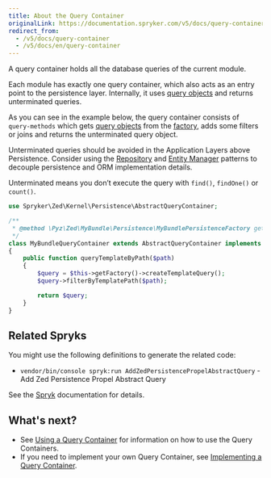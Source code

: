 ```yaml
---
title: About the Query Container
originalLink: https://documentation.spryker.com/v5/docs/query-container
redirect_from:
  - /v5/docs/query-container
  - /v5/docs/en/query-container
---
```


A query container holds all the database queries of the current module.

Each module has exactly one query container, which also acts as an entry point to the persistence layer. Internally, it uses [query objects](https://documentation.spryker.com/docs/en/query-objects) and returns unterminated queries.

As you can see in the example below, the query container consists of `query-methods` which gets [query objects](https://documentation.spryker.com/docs/en/query-objects) from the [factory](https://documentation.spryker.com/docs/en/factory), adds some filters or joins and returns the unterminated query object.

Unterminated queries should be avoided in the Application Layers above Persistence. Consider using the [Repository](https://documentation.spryker.com/docs/en/repository) and [Entity Manager](https://documentation.spryker.com/docs/en/entity-manager) patterns to decouple persistence and ORM implementation details.

Unterminated means you don’t execute the query with `find()`, `findOne()` or `count()`.

```php
use Spryker\Zed\Kernel\Persistence\AbstractQueryContainer;

/**
 * @method \Pyz\Zed\MyBundle\Persistence\MyBundlePersistenceFactory getFactory()
 */
class MyBundleQueryContainer extends AbstractQueryContainer implements MyBundleQueryContainerInterface
{
    public function queryTemplateByPath($path)
    {
        $query = $this->getFactory()->createTemplateQuery();
        $query->filterByTemplatePath($path);

        return $query;
    }
}
```

## Related Spryks

You might use the following definitions to generate the related code:

* `vendor/bin/console spryk:run AddZedPersistencePropelAbstractQuery` - Add Zed Persistence Propel Abstract Query

See the [Spryk](https://documentation.spryker.com/docs/en/spryk-201903) documentation for details.

## What's next?

* See [Using a Query Container](https://documentation.spryker.com/docs/en/using-a-query-container) for information on how to use the Query Containers.
* If you need to implement your own Query Container, see [Implementing a Query Container](https://documentation.spryker.com/docs/en/implementing-a-query-container).
